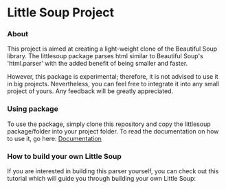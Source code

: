 # Little Soup Project

### About
This project is aimed at creating a light-weight clone of the Beautiful Soup library. The littlesoup package parses html similar to Beautiful Soup's 'html.parser' with the added benefit of being smaller and faster.

However, this package is experimental; therefore, it is not advised to use it in big projects. Nevertheless, you can feel free to integrate it into any small project of yours. Any feedback will be greatly appreciated.

### Using package
To use the package, simply clone this repository and copy the littlesoup package/folder into your project folder. To read the documentation on how to use it, go here: [Documentation](https://github.com/Oracking/littlesoup_project/tree/master/littlesoup)

### How to build your own Little Soup
If you are interested in building this parser yourself, you can check out this tutorial which will guide you through building your own Little Soup:
